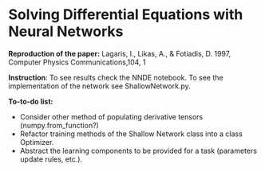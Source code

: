 # Solving Differential Equations with Neural Networks

**Reproduction of the paper:** Lagaris, I., Likas, A., & Fotiadis, D. 1997, Computer Physics Communications,104, 1

**Instruction**: To see results check the NNDE notebook. To see the implementation of the network see ShallowNetwork.py.

**To-to-do list:**

* Consider other method of populating derivative tensors (numpy.from_function?)
* Refactor training methods of the Shallow Network class into a class Optimizer.
* Abstract the learning components to be provided for a task (parameters update rules, etc.).
